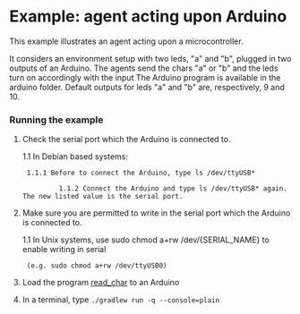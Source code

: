 # Example: agent acting upon Arduino

This example illustrates an agent acting upon a microcontroller.

It considers an environment setup with two leds, "a" and "b", plugged in two outputs of an Arduino. The agents send the chars "a" or "b" and the leds turn on accordingly with the input
The Arduino program is available in the arduino folder. Default outputs for leds "a" and "b" are, respectively, 9 and 10. 


### Running the example
1. Check the serial port which the Arduino is connected to.

	1.1 In Debian based systems:
        
		1.1.1 Before to connect the Arduino, type ls /dev/ttyUSB*

                1.1.2 Connect the Arduino and type ls /dev/ttyUSB* again. The new listed value is the serial port.

1. Make sure you are permitted to write in the serial port which the Arduino is connected to. 

	1.1 In Unix systems, use sudo chmod a+rw /dev/{SERIAL_NAME} to enable writing in serial 
		
		(e.g. sudo chmod a+rw /dev/ttyUSB0)

1. Load the program [read_char](arduino/read_char/read_char.ino) to an Arduino
1. In a terminal, type ```./gradlew run -q --console=plain ```
